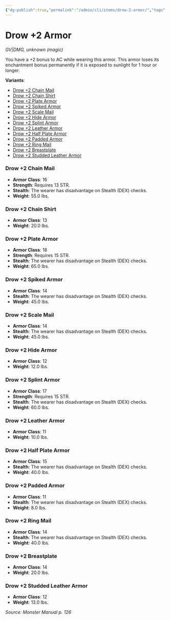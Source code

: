 ```yaml
---
{"dg-publish":true,"permalink":"/admin/cli/items/drow-2-armor/","tags":["compendium/src/5e/mm","item/gear/gv-dmg","item/rarity/unknown/magic"],"updated":"2025-01-11T15:32:16.446+00:00"}
---
```


# Drow +2 Armor
*GV|DMG, unknown (magic)*  


You have a +2 bonus to AC while wearing this armor. This armor loses its enchantment bonus permanently if it is exposed to sunlight for 1 hour or longer.

**Variants**:
- [Drow +2 Chain Mail](#Drow%20+2%20Chain%20Mail)
- [Drow +2 Chain Shirt](#Drow%20+2%20Chain%20Shirt)
- [Drow +2 Plate Armor](#Drow%20+2%20Plate%20Armor)
- [Drow +2 Spiked Armor](#Drow%20+2%20Spiked%20Armor)
- [Drow +2 Scale Mail](#Drow%20+2%20Scale%20Mail)
- [Drow +2 Hide Armor](#Drow%20+2%20Hide%20Armor)
- [Drow +2 Splint Armor](#Drow%20+2%20Splint%20Armor)
- [Drow +2 Leather Armor](#Drow%20+2%20Leather%20Armor)
- [Drow +2 Half Plate Armor](#Drow%20+2%20Half%20Plate%20Armor)
- [Drow +2 Padded Armor](#Drow%20+2%20Padded%20Armor)
- [Drow +2 Ring Mail](#Drow%20+2%20Ring%20Mail)
- [Drow +2 Breastplate](#Drow%20+2%20Breastplate)
- [Drow +2 Studded Leather Armor](#Drow%20+2%20Studded%20Leather%20Armor)

### Drow +2 Chain Mail

- **Armor Class**: 16
- **Strength**: Requires 13 STR.
- **Stealth**: The wearer has disadvantage on Stealth (DEX) checks.
- **Weight**: 55.0 lbs.

### Drow +2 Chain Shirt

- **Armor Class**: 13
- **Weight**: 20.0 lbs.

### Drow +2 Plate Armor

- **Armor Class**: 18
- **Strength**: Requires 15 STR.
- **Stealth**: The wearer has disadvantage on Stealth (DEX) checks.
- **Weight**: 65.0 lbs.

### Drow +2 Spiked Armor

- **Armor Class**: 14
- **Stealth**: The wearer has disadvantage on Stealth (DEX) checks.
- **Weight**: 45.0 lbs.

### Drow +2 Scale Mail

- **Armor Class**: 14
- **Stealth**: The wearer has disadvantage on Stealth (DEX) checks.
- **Weight**: 45.0 lbs.

### Drow +2 Hide Armor

- **Armor Class**: 12
- **Weight**: 12.0 lbs.

### Drow +2 Splint Armor

- **Armor Class**: 17
- **Strength**: Requires 15 STR.
- **Stealth**: The wearer has disadvantage on Stealth (DEX) checks.
- **Weight**: 60.0 lbs.

### Drow +2 Leather Armor

- **Armor Class**: 11
- **Weight**: 10.0 lbs.

### Drow +2 Half Plate Armor

- **Armor Class**: 15
- **Stealth**: The wearer has disadvantage on Stealth (DEX) checks.
- **Weight**: 40.0 lbs.

### Drow +2 Padded Armor

- **Armor Class**: 11
- **Stealth**: The wearer has disadvantage on Stealth (DEX) checks.
- **Weight**: 8.0 lbs.

### Drow +2 Ring Mail

- **Armor Class**: 14
- **Stealth**: The wearer has disadvantage on Stealth (DEX) checks.
- **Weight**: 40.0 lbs.

### Drow +2 Breastplate

- **Armor Class**: 14
- **Weight**: 20.0 lbs.

### Drow +2 Studded Leather Armor

- **Armor Class**: 12
- **Weight**: 13.0 lbs.


*Source: Monster Manual p. 126*